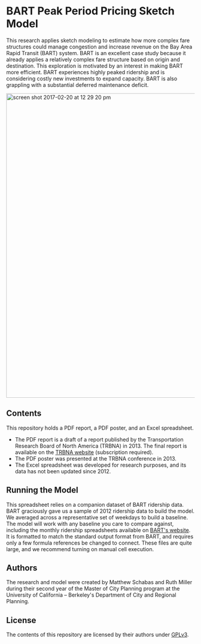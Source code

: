 # BART Peak Period Pricing Sketch Model
This research applies sketch modeling to estimate how more complex fare structures could manage congestion and increase revenue on the Bay Area Rapid Transit (BART) system. BART is an excellent case study because it already applies a relatively complex fare structure based on origin and destination. This exploration is motivated by an interest in making BART more efficient. BART experiences highly peaked ridership and is considering costly new investments to expand capacity. BART is also grappling with a substantial deferred maintenance deficit.

<img width="813" alt="screen shot 2017-02-20 at 12 29 20 pm" src="https://cloud.githubusercontent.com/assets/830005/23140759/3ce95bcc-f768-11e6-8e04-9793bccbfe26.png">

## Contents
This repository holds a PDF report, a PDF poster, and an Excel spreadsheet.
* The PDF report is a draft of a report published by the Transportation Research Board of North America (TRBNA) in 2013. The final report is available on the [TRBNA website](http://amonline.trb.org/trb-59976-2013a-1.2504412/t13031-1.2512649/421-1.2512315/13-1378-1.2512719/13-1378-1.2512724?qr=1) (subscription required).
* The PDF poster was presented at the TRBNA conference in 2013.
* The Excel spreadsheet was developed for research purposes, and its data has not been updated since 2012. 


## Running the Model
This spreadsheet relies on a companion dataset of BART ridership data. BART graciously gave us a sample of 2012 ridership data to build the model. We averaged across a representative set of weekdays to build a baseline. The model will work with any baseline you care to compare against, including the monthly ridership spreadsheets available on [BART's website](http://www.bart.gov/about/reports/ridership). 
It is formatted to match the standard output format from BART, and requires only a few formula references be changed to connect. These files are quite large, and we recommend turning on manual cell execution. 

## Authors
The research and model were created by Matthew Schabas and Ruth Miller during their second year of the Master of City Planning program at the University of California – Berkeley's Department of City and Regional Planning.

## License
The contents of this repository are licensed by their authors under [GPLv3](https://www.gnu.org/licenses/gpl-3.0.en.html).
